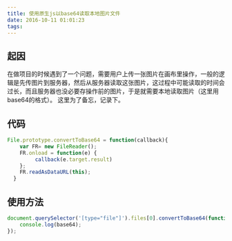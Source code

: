 ```yaml
---
title: 使用原生js以base64读取本地图片文件
date: 2016-10-11 01:01:23
tags:
---
```

## 起因
在做项目的时候遇到了一个问题，需要用户上传一张图片在画布里操作，一般的逻辑是先传图片到服务器，然后从服务器读取这张图片，这过程中可能读取的时间会过长，而且服务器也没必要存操作前的图片，于是就需要本地读取图片（这里用base64的格式）。
这里为了备忘，记录下。
## 代码
```javascript
File.prototype.convertToBase64 = function(callback){
    var FR= new FileReader();
    FR.onload = function(e) {
         callback(e.target.result)
    };       
    FR.readAsDataURL(this);
  }
```
## 使用方法
```javascript
document.querySelector('[type="file"]').files[0].convertToBase64(function(base64){
    console.log(base64);
});
```

